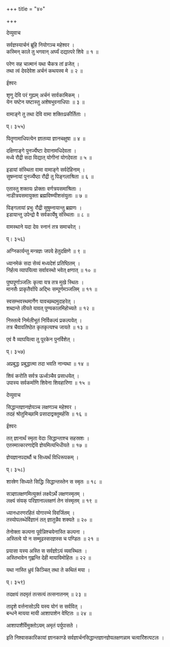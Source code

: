 +++
title = "४०"

+++
  
  
  
देव्युवाच   
  
सर्वज्ञस्यार्चनं ब्रूहि नियोगञ्च महेश्वर ।  
कस्मिन् काले तु भगवान् अर्घ्यं दद्यात्परे शिवे ॥ १ ॥  
  
परेण सह चात्मानं यथा चैकत्र तां व्रजेत् ।  
तथा त्वं देवदेवेश अर्चनं कथयस्व मे ॥ २ ॥  
  
  
ईश्वरः   
  
  
शृणु देवि परं गुह्यम् अर्चनं सार्वकामिकम् ।  
येन यष्टेन यष्टास्तु अशेषभुवनाधिपाः ॥ ३ ॥  
  
वामाङ्गे तु तथा देवि वामा शक्तिःप्रकीर्तिताः ।  
  
प्। ३५५)  
  
पितॄणामाधिपत्येन ज्ञातव्या ज्ञानचक्षुषा ॥ ४ ॥  
  
दक्षिणाङ्गे पुनर्ज्येष्टा देवानामधिदेवता ।  
मध्ये रौद्री सदा विद्यात् योगीनां योगदेवता ॥ ५ ॥  
  
इडायां संस्थिता वामा वामाङ्गे सर्वदेहिनाम् ।  
सुषम्नायां पुनर्ज्येष्ठा रौद्री तु पिङ्गलाश्रिता ॥ ६ ॥  
  
एतास्तु शक्तयः प्रोक्ताः वर्णत्रयसमाश्रिताः ।  
नाडीत्रयसमायुक्ता ब्रह्मविष्ण्वीशसंयुताः ॥ ७ ॥  
  
पिङ्गलायां प्रभुः रौद्री सुषुम्नायान्तु ब्रह्मणः ।  
इडायान्तु उपेन्द्रो वै सर्वकार्येषु संस्थिताः ॥ ८ ॥  
  
वामस्थाने यदा देवः स्नानं तत्र समाचरेत् ।  
  
प्। ३५६)  
  
अग्निकार्यन्तु मन्त्रज्ञः जपये हेतुदक्षिणे ॥ ९ ॥  
  
ध्यानमेकं सदा सेव्यं मध्यदेशं प्रतिष्ठितम् ।  
निर्हत्य व्यापयित्वा सर्वावस्थो भवेत् क्षणात् ॥ १० ॥  
  
पुष्पपूर्णाञ्जलिः कृत्वा यत्र तत्र मुखे स्थितः ।  
मानसैः प्राकृतैर्वापि अद्भिः सम्पूर्णमञ्जलिम् ॥ ११ ॥  
  
स्वसम्भवस्थमार्गेण यावच्छब्दमुदाहरेत् ।  
शब्दान्ते लीयते यावत् पुण्यकालमिहोच्यते ॥ १२ ॥  
  
निस्तत्वे निर्मलीभूतं निर्विकल्पं प्रकल्पयेत् ।  
तत्र चैवावतिष्ठेत कृतकृत्यश्च जायते ॥ १३ ॥  
  
एवं वै व्यापयित्वा तु पूरकेन पुनर्विशेत् ।  
  
प्। ३५७)  
  
अप्रबुद्धः प्रबुद्धात्मा तदा भवति नान्यथा ॥ १४ ॥  
  
शिवं करोति सर्वत्र ऊर्ध्वञ्चैव प्रसाधयेत् ।  
उपास्य सर्वकर्माणि शिवेना शिवहारिणा ॥ १५ ॥  
  
  
देव्युवाच   
  
  
सिद्धान्तज्ञानज्ञेयञ्च लक्षणञ्च महेश्वर ।  
तदहं श्रोतुमिच्छामि प्रसादाद्वक्तुमर्हसि ॥ १६ ॥  
  
  
ईश्वरः   
  
  
तत् ज्ञानार्थं स्मृता वेदाः सिद्धान्ताश्च सहस्रशः ।  
एतस्मात्कारणाद्देवि ज्ञेयमित्यभिधीयते ॥ १७ ॥  
  
ज्ञेयज्ञानपदार्थौ च सिध्यर्थं विधिरूपकम् ।  
  
प्। ३५८)  
  
शास्रेण सिध्यते सिद्धिः सिद्धान्तस्तेन स स्मृतः ॥ १८ ॥  
  
सञ्ज्ञालक्षणमित्युक्तं लक्ष्येऽर्थे लक्षणस्मृतम् ।  
लक्ष्यं संयक् परिज्ञानाल्लक्षणं तेन संस्मृतम् ॥ १९ ॥  
  
ध्यानधारणरहितं योगारम्भे विवर्जितम् ।  
तस्योपलब्धेर्विज्ञानं तत् ज्ञातुन्नैव शक्यते ॥ २० ॥  
  
तेनोक्ता कल्पना पूर्वन्निश्चयेनास्ति कल्पना ।  
अस्तित्वे यो न सम्मूढस्सरज्ञस्स च पण्डितः ॥ २१ ॥  
  
प्रयासा यस्य अस्ति स सर्वज्ञोऽयं व्यवस्थितः ।  
अस्तिभावेन गृह्णन्ति देही मायाविमोहितः ॥ २२ ॥  
  
यथा नास्ति ध्रुवं किञ्चित् तथा ते कथितं मया ।  
  
प्। ३५९)  
  
तदक्षयं तदमृतं तत्सत्यं तत्सनातनम् ॥ २३ ॥  
  
तादृशे वर्त्तनासोऽपि यस्य योगं स सर्ववित् ।  
बन्धने मायया मायी आशापाशेन वेष्टितः ॥ २४ ॥  
  
आशापाशैर्विमुक्तोऽयम् अमृतं पर्युपासते ।  
  
  
इति निश्वासकारिकायां ज्ञानकाण्डे सर्वज्ञार्चनसिद्धान्तज्ञानज्ञेयलक्षणन्नाम चत्वारिंशत्पटलः ।  
